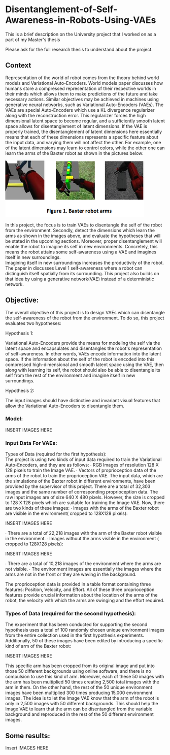 # Disentanglement-of-Self-Awareness-in-Robots-Using-VAEs
This is a brief description on the University project that I worked on as a part of my Master's thesis


Please ask for the full research thesis to understand about the project.

## Context
Representation of the world of robot comes from the theory behind world models and Variational  Auto-Encoders. World models paper discusses how humans store a compressed representation of  their respective worlds in their minds which allows them to make predictions of the future and take  necessary actions. Similar objectives may be achieved in machines using generative neural  networks, such as Variational Auto-Encoders (VAEs). The VAEs are special Auto-Encoders which use a  KL divergence regularizer along with the reconstruction error. This regularizer forces the high  dimensional latent space to become regular, and a sufficiently smooth latent space allows for  disentanglement of latent dimensions. 
If the VAE is properly trained, the disentanglement of latent dimensions here essentially means that  each of these dimensions represents a specific feature about the input data, and varying them will  not affect the other. For example, one of the latent dimensions may learn to control colors,  while the other one can learn the arms of the Baxter robot as shown in the pictures below: 
  
![Baxter](/images/Capture1.png)

In this project, the focus is to train VAEs to disentangle the self of the robot from the environment.  Secondly, detect the dimensions which learn the arms as shown in the images above, and evaluate  the hypotheses that will be stated in the upcoming sections. Moreover, proper disentanglement will  enable the robot to imagine its self in new environments. Concretely, this means the robot attains  some self-awareness using a VAE and imagines itself in new surroundings.  
Imagining itself in new surroundings increases the productivity of the robot. The paper in discusses Level 1 self-awareness where a robot can distinguish itself spatially from its surrounding. This project also builds on that idea by using a generative network(VAE) instead of a deterministic network. 

## Objective: 

The overall objective of this project is to design VAEs which can disentangle the self-awareness of  the robot from the environment. To do so, this project evaluates two hypotheses: 

Hypothesis 1: 

Variational Auto-Encoders provide the means for modeling the self via the latent space and  encapsulates and disentangles the robot's representation of self-awareness. 
In other words, VAEs encode information into the latent space. If the information about the self of  the robot is encoded into this compressed high-dimensional and smooth latent space using the VAE,  then along with learning its self, the robot should also be able to disentangle its self from the rest of  the environment and imagine itself in new surroundings.  

Hypothesis 2: 

The input images should have distinctive and invariant visual features that allow the Variational  Auto-Encoders to disentangle them. 

### Model:

INSERT IMAGES HERE

###  Input Data For VAEs: 
Types of Data (required for the first hypothesis):  
The project is using two kinds of input data required to train the Variational Auto-Encoders, and  they are as follows: 
∙ RGB Images of resolution 128 X 128 pixels to train the Image VAE. 
∙ Vectors of proprioception data of the arms of the robot to train the proprioception VAE. 
The input data, which are the simulations of the Baxter robot in different environments, have been  provided by the supervisor of this project. There are a total of 32,303 images and the same number  of corresponding proprioception data. 
The raw input images are of size 640 X 480 pixels. However, the size is cropped to 128 X 128 pixels  which are suitable for training the Image VAE. Now, there are two kinds of these images: 
∙ Images with the arms of the Baxter robot are visible in the environment( cropped to  128X128 pixels): 

INSERT IMAGES HERE

∙ There are a total of 22,218 images with the arm of the Baxter robot visible in the  environment. 
∙ Images without the arms visible in the environment ( cropped to 128X128 pixels):

INSERT IMAGES HERE

∙ There are a total of 10,218 images of the environment where the arms are not visible. ∙ The environment images are essentially the images where the arms are not in the front or  they are waving in the background.  

The proprioception data is provided in a table format containing three features: Position, Velocity,  and Effort. All of these three proprioception features provide crucial information about the location  of the arms of the robot, the velocity with which the arms are swinging and the effort required.

### Types of Data (required for the second hypothesis):  

The experiment that has been conducted for supporting the second hypothesis uses a total of 100  randomly chosen unique environment images from the entire collection used in the first hypothesis  experiments. Additionally, 50 of these images have been edited by introducing a specific kind of arm of the Baxter robot:

INSERT IMAGES HERE

This specific arm has been cropped from its original image and put into those 50 different  backgrounds using online software, and there is no compulsion to use this kind of arm. Moreover,  each of these 50 images with the arm has been multiplied 50 times creating 2,500 total images with  the arm in them. On the other hand, the rest of the 50 unique environment images have been  multiplied 300 times producing 15,000 environment images. The idea is to let the Image VAE know  that the arm of the robot is only in 2,500 images with 50 different backgrounds. This should help the  Image VAE to learn that the arm can be disentangled from the variable background and reproduced  in the rest of the 50 different environment images.  

## Some results:

Insert IMAGES HERE
